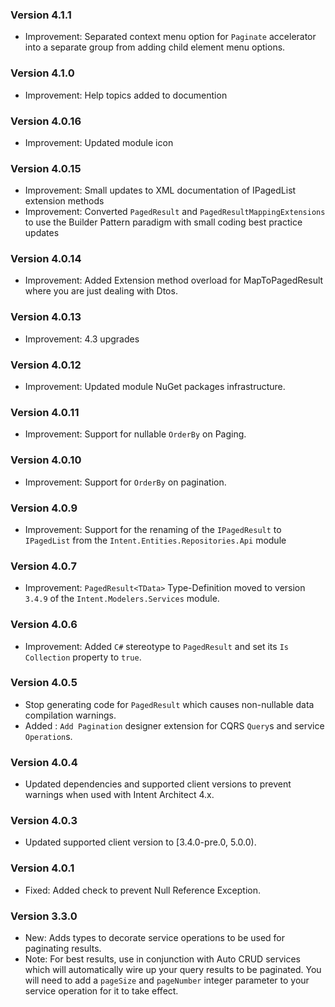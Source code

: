 ### Version 4.1.1

- Improvement: Separated context menu option for `Paginate` accelerator into a separate group from adding child element menu options.

### Version 4.1.0

- Improvement: Help topics added to documention

### Version 4.0.16

- Improvement: Updated module icon

### Version 4.0.15

- Improvement: Small updates to XML documentation of IPagedList extension methods
- Improvement: Converted `PagedResult` and `PagedResultMappingExtensions` to use the Builder Pattern paradigm with small coding best practice updates

### Version 4.0.14

- Improvement: Added Extension method overload for MapToPagedResult where you are just dealing with Dtos. 

### Version 4.0.13

- Improvement: 4.3 upgrades

### Version 4.0.12

- Improvement: Updated module NuGet packages infrastructure.

### Version 4.0.11

- Improvement: Support for nullable `OrderBy` on Paging.

### Version 4.0.10

- Improvement: Support for `OrderBy` on pagination.

### Version 4.0.9

- Improvement: Support for the renaming of the `IPagedResult` to `IPagedList` from the `Intent.Entities.Repositories.Api` module

### Version 4.0.7

- Improvement: `PagedResult<TData>` Type-Definition moved to version `3.4.9` of the `Intent.Modelers.Services` module.

### Version 4.0.6

- Improvement: Added `C#` stereotype to `PagedResult` and set its `Is Collection` property to `true`.

### Version 4.0.5

- Stop generating code for `PagedResult` which causes non-nullable data compilation warnings.
- Added : `Add Pagination` designer extension for CQRS `Query`s and service `Operation`s.

### Version 4.0.4

- Updated dependencies and supported client versions to prevent warnings when used with Intent Architect 4.x.

### Version 4.0.3

- Updated supported client version to [3.4.0-pre.0, 5.0.0).

### Version 4.0.1

- Fixed: Added check to prevent Null Reference Exception.

### Version 3.3.0

- New: Adds types to decorate service operations to be used for paginating results.
- Note: For best results, use in conjunction with Auto CRUD services which will automatically wire up your query results to be paginated. You will need to add a `pageSize` and `pageNumber` integer parameter to your service operation for it to take effect.
